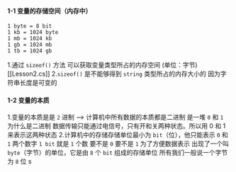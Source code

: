 #### 1-1 变量的存储空间（内存中）

	1 byte = 8 bit
	1 kb = 1024 byte
	1 mb = 1024 kb
	1 gb = 1024 mb
	1 tb = 1024 gb

 1.通过 `sizeof()` 方法 可以获取变量类型所占的内存空间 (单位：字节)  [[Lesson2.cs]]
 2.`sizeof()` 是不能够得到 `string` 类型所占的内存大小的
	 因为字符串长度是可变的

#### 1-2 变量的本质
1.变量的本质是是 `2` 进制 --> 计算机中所有数据的本质都是二进制 是一堆 `0` 和 `1`
	为什么是二进制
	数据传输只能通过电信号，只有开和关两种状态。所以用 0 和 1 来表示这两种状态
2.计算机中的存储存储单位最小为 `bit`（位），他只能表示 `0` 和 `1` 两个数字
	`1 bit` 就是 `1` 个数 要不是 `0` 要不是 `1`
	为了方便数据表示
	 出现了一个叫 `byte`（字节）的单位，它是由 `8` 个 `bit` 组成的存储单位
	 所有我们一般说一个字节为 `8` 位
	 s

